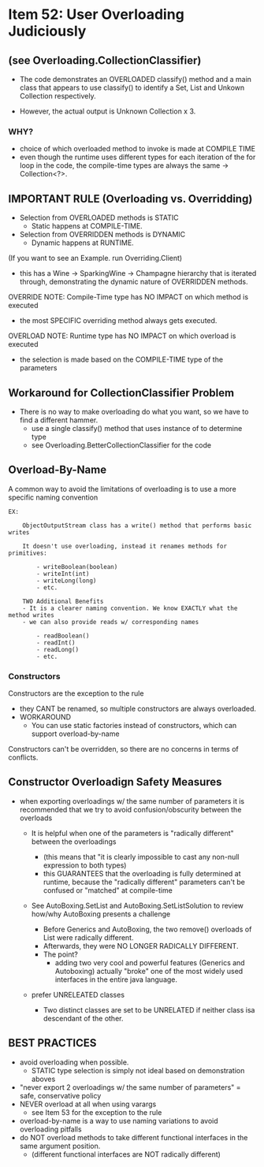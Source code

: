 # Item 52: User Overloading Judiciously

## (see Overloading.CollectionClassifier) 
- The code demonstrates an OVERLOADED classify() method and a 
main class that appears to use classify() to identify a Set, List
and Unkown Collection respectively. 

- However, the actual output is Unknown Collection x 3. 

### WHY? 
- choice of which overloaded method to invoke is made at COMPILE TIME
- even though the runtime uses different types for each iteration
of the for loop in the code, the compile-time types are always the
same -> Collection<?>. 

## IMPORTANT RULE (Overloading vs. Overridding)
- Selection from OVERLOADED methods is STATIC
    - Static happens at COMPILE-TIME. 
- Selection from OVERRIDDEN methods is DYNAMIC
    - Dynamic happens at RUNTIME. 

(If you want to see an Example. run Overriding.Client)
- this has a Wine -> SparkingWine -> Champagne hierarchy that
is iterated through, demonstrating the dynamic nature of 
OVERRIDDEN methods.

OVERRIDE NOTE: Compile-Time type has NO IMPACT on which method is executed
- the most SPECIFIC overriding method always gets executed. 

OVERLOAD NOTE: Runtime type has NO IMPACT on which overload is executed
- the selection is made based on the COMPILE-TIME type of the parameters

## Workaround for CollectionClassifier Problem
- There is no way to make overloading do what you want, so we have to find a different hammer. 
    - use a single classify() method that uses instance of to determine type
    - see Overloading.BetterCollectionClassifier for the code
    
## Overload-By-Name 
A common way to avoid the limitations of overloading is to use a more specific naming
convention

    EX: 
    
        ObjectOutputStream class has a write() method that performs basic writes
        
        It doesn't use overloading, instead it renames methods for primitives: 
        
            - writeBoolean(boolean) 
            - writeInt(int) 
            - writeLong(long)
            - etc.
            
        TWO Additional Benefits
        - It is a clearer naming convention. We know EXACTLY what the method writes
        - we can also provide reads w/ corresponding names
        
            - readBoolean()
            - readInt()
            - readLong()
            - etc. 
            
### Constructors
Constructors are the exception to the rule
- they CANT be renamed, so multiple constructors are always overloaded. 
- WORKAROUND
    - You can use static factories instead of constructors, which can support overload-by-name

Constructors can't be overridden, so there are no concerns in terms of conflicts. 

## Constructor Overloadign Safety Measures
- when exporting overloadings w/ the same number of parameters it is recommended that we try to 
avoid confusion/obscurity between the overloads
    - It is helpful when one of the parameters is "radically different" between the overloadings
        - (this means that "it is clearly impossible to cast any
        non-null expression to both types)
        - this GUARANTEES that the overloading is fully determined at runtime, because the
        "radically different" parameters can't be confused or "matched" at compile-time
        
    - See AutoBoxing.SetList and AutoBoxing.SetListSolution to review
    how/why AutoBoxing presents a challenge 
        - Before Generics and AutoBoxing, the two remove() overloads of
        List were radically different. 
        - Afterwards, they were NO LONGER RADICALLY DIFFERENT. 
        - The point? 
            - adding two very cool and powerful features (Generics and Autoboxing)
            actually "broke" one of the most widely used interfaces in the 
            entire java language. 
            
    - prefer UNRELEATED classes
        - Two distinct classes are set to be UNRELATED if neither class isa  
        descendant of the other. 

## BEST PRACTICES
- avoid overloading when possible. 
    - STATIC type selection is simply not ideal based on demonstration aboves
- "never export 2 overloadings w/ the same number of parameters"
    = safe, conservative policy
- NEVER overload at all when using varargs
    - see Item 53 for the exception to the rule
- overload-by-name is a way to use naming variations to avoid overloading pitfalls
- do NOT overload methods to take different functional interfaces in 
the same argument position. 
    - (different functional interfaces are NOT radically different)


    
